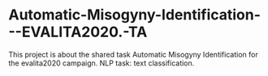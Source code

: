 # Automatic-Misogyny-Identification---EVALITA2020.-TA
This project is about the shared task Automatic Misogyny Identification for the evalita2020 campaign. NLP task: text classification.
